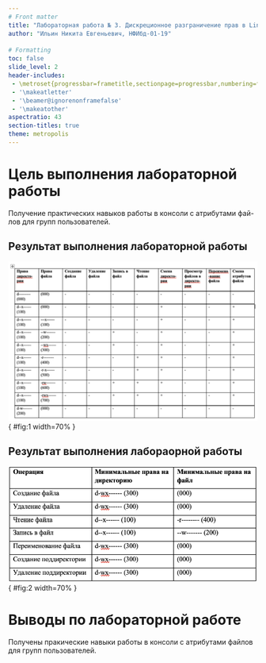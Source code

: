 ```yaml
---
# Front matter
title: "Лабораторная работа № 3. Дискреционное разграничение прав в Linux. Два пользователя"
author: "Ильин Никита Евгеньевич, НФИбд-01-19"

# Formatting
toc: false
slide_level: 2
header-includes: 
 - \metroset{progressbar=frametitle,sectionpage=progressbar,numbering=fraction}
 - '\makeatletter'
 - '\beamer@ignorenonframefalse'
 - '\makeatother'
aspectratio: 43
section-titles: true
theme: metropolis
---
```


# Цель выполнения лабораторной работы 

Получение практических навыков работы в консоли с атрибутами фай-
лов для групп пользователей.

## Результат выполнения лабораторной работы

  ![Установленные права и разрешённые действия для групп](images/img9.png){ #fig:1 width=70% }

## Результат выполнения лабораорной работы

![Минимально необходимые права для совершения операций от имени пользователей входящих в группу](images/img13.png){ #fig:2 width=70% }

# Выводы по лабораторной работе

Получены пракические навыки работы в консоли с атрибутами файлов для групп пользователей.